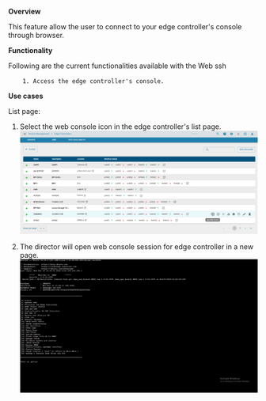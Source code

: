 **Overview**

This feature allow the user to connect to your edge controller's console through browser.

**Functionality**

Following are the current functionalities available with the Web ssh

        1. Access the edge controller's console.

**Use cases**

List page:

1. Select the web console icon in the edge controller's list page.
   ![Alt text](images/webSSH.png)

2. The director will open web console session for edge controller in a new page.
   ![Alt text](images/webConsole.png)
